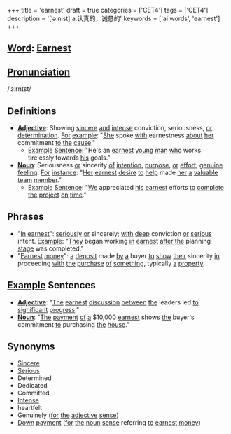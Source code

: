 +++
title = 'earnest'
draft = true
categories = ['CET4']
tags = ['CET4']
description = '[ˈəːnist] a.认真的，诚恳的'
keywords = ['ai words', 'earnest']
+++

## [Word](/post/word/): [Earnest](/post/earnest/)

## [Pronunciation](/post/pronunciation/)
/ˈɜːrnɪst/

## Definitions
- **[Adjective](/post/adjective/)**: Showing [sincere](/post/sincere/) [and](/post/and/) [intense](/post/intense/) conviction, seriousness, [or](/post/or/) [determination](/post/determination/). [For](/post/for/) [example](/post/example/): "[She](/post/she/) spoke [with](/post/with/) earnestness [about](/post/about/) [her](/post/her/) commitment [to](/post/to/) [the](/post/the/) [cause](/post/cause/)."
  - [Example](/post/example/) [Sentence](/post/sentence/): "He's an [earnest](/post/earnest/) [young](/post/young/) [man](/post/man/) [who](/post/who/) works tirelessly towards [his](/post/his/) goals."
- **[Noun](/post/noun/)**: Seriousness [or](/post/or/) sincerity [of](/post/of/) [intention](/post/intention/), [purpose](/post/purpose/), [or](/post/or/) [effort](/post/effort/); [genuine](/post/genuine/) [feeling](/post/feeling/). [For](/post/for/) [instance](/post/instance/): "[Her](/post/her/) [earnest](/post/earnest/) [desire](/post/desire/) [to](/post/to/) [help](/post/help/) made [her](/post/her/) [a](/post/a/) [valuable](/post/valuable/) [team](/post/team/) [member](/post/member/)."
  - [Example](/post/example/) [Sentence](/post/sentence/): "[We](/post/we/) appreciated [his](/post/his/) [earnest](/post/earnest/) efforts [to](/post/to/) [complete](/post/complete/) [the](/post/the/) [project](/post/project/) [on](/post/on/) [time](/post/time/)."

## Phrases
- "[In](/post/in/) [earnest](/post/earnest/)": [seriously](/post/seriously/) [or](/post/or/) sincerely; [with](/post/with/) [deep](/post/deep/) conviction [or](/post/or/) [serious](/post/serious/) intent. [Example](/post/example/): "[They](/post/they/) began working [in](/post/in/) [earnest](/post/earnest/) [after](/post/after/) [the](/post/the/) planning [stage](/post/stage/) was completed."
- "[Earnest](/post/earnest/) [money](/post/money/)": [a](/post/a/) [deposit](/post/deposit/) made [by](/post/by/) [a](/post/a/) buyer [to](/post/to/) [show](/post/show/) [their](/post/their/) sincerity [in](/post/in/) proceeding [with](/post/with/) [the](/post/the/) [purchase](/post/purchase/) [of](/post/of/) [something](/post/something/), typically [a](/post/a/) [property](/post/property/).

## [Example](/post/example/) Sentences
- **[Adjective](/post/adjective/)**: "[The](/post/the/) [earnest](/post/earnest/) [discussion](/post/discussion/) [between](/post/between/) [the](/post/the/) leaders led [to](/post/to/) [significant](/post/significant/) [progress](/post/progress/)."
- **[Noun](/post/noun/)**: "[The](/post/the/) [payment](/post/payment/) [of](/post/of/) [a](/post/a/) $10,000 [earnest](/post/earnest/) shows [the](/post/the/) buyer's commitment [to](/post/to/) purchasing [the](/post/the/) [house](/post/house/)."

## Synonyms
- [Sincere](/post/sincere/)
- [Serious](/post/serious/)
- Determined
- Dedicated
- Committed
- [Intense](/post/intense/)
- heartfelt
- Genuinely ([for](/post/for/) [the](/post/the/) [adjective](/post/adjective/) [sense](/post/sense/))
- [Down](/post/down/) [payment](/post/payment/) ([for](/post/for/) [the](/post/the/) [noun](/post/noun/) [sense](/post/sense/) referring [to](/post/to/) [earnest](/post/earnest/) [money](/post/money/))
